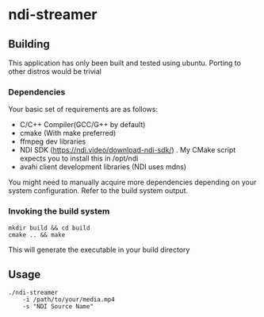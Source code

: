 # ndi-streamer

## Building

This application has only been built and tested using ubuntu.
Porting to other distros would be trivial

### Dependencies

Your basic set of requirements are as follows:

- C/C++ Compiler(GCC/G++ by default)
- cmake (With make preferred)
- ffmpeg dev libraries
- NDI SDK (https://ndi.video/download-ndi-sdk/)
    . My CMake script expects you to install this in /opt/ndi
- avahi client development libraries (NDI uses mdns)

You might need to manually acquire more dependencies depending
on your system configuration. Refer to the build system output.

### Invoking the build system

```
mkdir build && cd build
cmake .. && make
```

This will generate the executable in your build directory

## Usage

```
./ndi-streamer
    -i /path/to/your/media.mp4
    -s "NDI Source Name"
```

